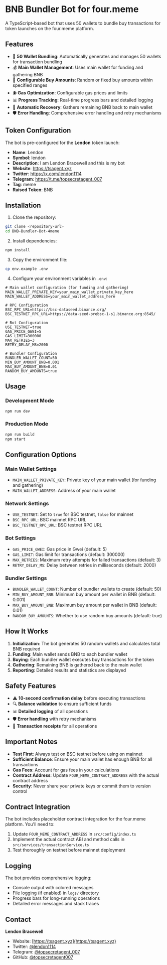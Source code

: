 # BNB Bundler Bot for four.meme

A TypeScript-based bot that uses 50 wallets to bundle buy transactions for token launches on the four.meme platform.

## Features

- 🚀 **50 Wallet Bundling**: Automatically generates and manages 50 wallets for transaction bundling
- 💰 **Main Wallet Management**: Uses main wallet for funding and gathering BNB
- 🎯 **Configurable Buy Amounts**: Random or fixed buy amounts within specified ranges
- ⛽ **Gas Optimization**: Configurable gas prices and limits
- 📊 **Progress Tracking**: Real-time progress bars and detailed logging
- 🔄 **Automatic Recovery**: Gathers remaining BNB back to main wallet
- 🛡️ **Error Handling**: Comprehensive error handling and retry mechanisms

## Token Configuration

The bot is pre-configured for the **Lendon** token launch:

- **Name**: Lendon
- **Symbol**: lendon
- **Description**: I am Lendon Bracewell and this is my bot
- **Website**: https://tsagent.xyz
- **Twitter**: https://x.com/lendon1114
- **Telegram**: https://t.me/topsecretagent_007
- **Tag**: meme
- **Raised Token**: BNB

## Installation

1. Clone the repository:
```bash
git clone <repository-url>
cd BNB-Bundler-Bot-4meme
```

2. Install dependencies:
```bash
npm install
```

3. Copy the environment file:
```bash
cp env.example .env
```

4. Configure your environment variables in `.env`:
```env
# Main wallet configuration (for funding and gathering)
MAIN_WALLET_PRIVATE_KEY=your_main_wallet_private_key_here
MAIN_WALLET_ADDRESS=your_main_wallet_address_here

# RPC Configuration
BSC_RPC_URL=https://bsc-dataseed.binance.org/
BSC_TESTNET_RPC_URL=https://data-seed-prebsc-1-s1.binance.org:8545/

# Bot Configuration
USE_TESTNET=true
GAS_PRICE_GWEI=5
GAS_LIMIT=300000
MAX_RETRIES=3
RETRY_DELAY_MS=2000

# Bundler Configuration
BUNDLER_WALLET_COUNT=50
MIN_BUY_AMOUNT_BNB=0.001
MAX_BUY_AMOUNT_BNB=0.01
RANDOM_BUY_AMOUNTS=true
```

## Usage

### Development Mode
```bash
npm run dev
```

### Production Mode
```bash
npm run build
npm start
```

## Configuration Options

### Main Wallet Settings
- `MAIN_WALLET_PRIVATE_KEY`: Private key of your main wallet (for funding and gathering)
- `MAIN_WALLET_ADDRESS`: Address of your main wallet

### Network Settings
- `USE_TESTNET`: Set to `true` for BSC testnet, `false` for mainnet
- `BSC_RPC_URL`: BSC mainnet RPC URL
- `BSC_TESTNET_RPC_URL`: BSC testnet RPC URL

### Bot Settings
- `GAS_PRICE_GWEI`: Gas price in Gwei (default: 5)
- `GAS_LIMIT`: Gas limit for transactions (default: 300000)
- `MAX_RETRIES`: Maximum retry attempts for failed transactions (default: 3)
- `RETRY_DELAY_MS`: Delay between retries in milliseconds (default: 2000)

### Bundler Settings
- `BUNDLER_WALLET_COUNT`: Number of bundler wallets to create (default: 50)
- `MIN_BUY_AMOUNT_BNB`: Minimum buy amount per wallet in BNB (default: 0.001)
- `MAX_BUY_AMOUNT_BNB`: Maximum buy amount per wallet in BNB (default: 0.01)
- `RANDOM_BUY_AMOUNTS`: Whether to use random buy amounts (default: true)

## How It Works

1. **Initialization**: The bot generates 50 random wallets and calculates total BNB required
2. **Funding**: Main wallet sends BNB to each bundler wallet
3. **Buying**: Each bundler wallet executes buy transactions for the token
4. **Gathering**: Remaining BNB is gathered back to the main wallet
5. **Reporting**: Detailed results and statistics are displayed

## Safety Features

- ⚠️ **10-second confirmation delay** before executing transactions
- 🔍 **Balance validation** to ensure sufficient funds
- 📊 **Detailed logging** of all operations
- 🛡️ **Error handling** with retry mechanisms
- 💾 **Transaction receipts** for all operations

## Important Notes

- **Test First**: Always test on BSC testnet before using on mainnet
- **Sufficient Balance**: Ensure your main wallet has enough BNB for all transactions
- **Gas Fees**: Account for gas fees in your calculations
- **Contract Address**: Update `FOUR_MEME_CONTRACT_ADDRESS` with the actual contract address
- **Security**: Never share your private keys or commit them to version control

## Contract Integration

The bot includes placeholder contract integration for the four.meme platform. You'll need to:

1. Update `FOUR_MEME_CONTRACT_ADDRESS` in `src/config/index.ts`
2. Implement the actual contract ABI and method calls in `src/services/transactionService.ts`
3. Test thoroughly on testnet before mainnet deployment

## Logging

The bot provides comprehensive logging:
- Console output with colored messages
- File logging (if enabled) in `logs/` directory
- Progress bars for long-running operations
- Detailed error messages and stack traces

## Contact

**Lendon Bracewell**
- Website: [https://tsagent.xyz](https://tsagent.xyz)
- Twitter: [@lendon1114](https://x.com/lendon1114)
- Telegram: [@topsecretagent_007](https://t.me/topsecretagent_007)
- GitHub: [@topsecretagent007](https://github.com/topsecretagent007)
